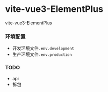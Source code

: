 # vite-vue3-ElementPlus

vite-vue3-ElementPlus

### 环境配置
- 开发环境文件`.env.development`
- 生产环境文件`.env.production`

### TODO

- api
- 拆包
